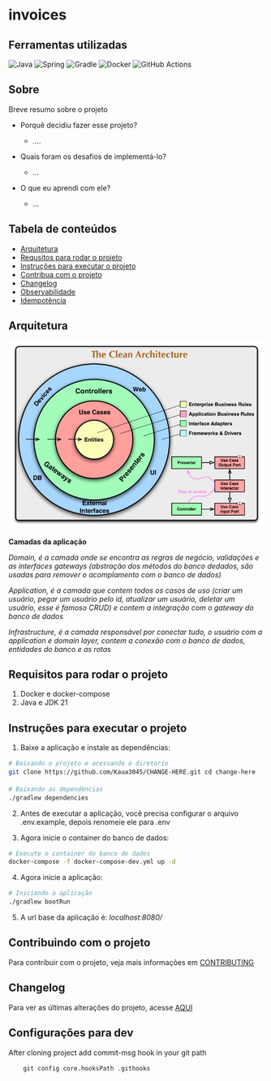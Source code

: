 # invoices

## Ferramentas utilizadas
![Java](https://img.shields.io/badge/java-%23ED8B00.svg?style=for-the-badge&logo=java&logoColor=white)
![Spring](https://img.shields.io/badge/spring-%236DB33F.svg?style=for-the-badge&logo=spring&logoColor=white)
![Gradle](https://img.shields.io/badge/Gradle-02303A.svg?style=for-the-badge&logo=Gradle&logoColor=white)
![Docker](https://img.shields.io/badge/docker-%230db7ed.svg?style=for-the-badge&logo=docker&logoColor=white)
![GitHub Actions](https://img.shields.io/badge/github%20actions-%232671E5.svg?style=for-the-badge&logo=githubactions&logoColor=white)

## Sobre

Breve resumo sobre o projeto

- Porquê decidiu fazer esse projeto?
    - ....

- Quais foram os desafios de implementá-lo?
    - ...

- O que eu aprendi com ele?
    - ...

## Tabela de conteúdos

- [Arquitetura](#arquitetura)
- [Requsitos para rodar o projeto](#requisitos)
- [Instruções para executar o projeto](#instruções-para-executar-o-projeto)
- [Contribua com o projeto](#contribuindo-com-o-projeto)
- [Changelog](#changelog)
- [Observabilidade](/doc/observability.md)
- [Idempotência](/doc/idempotency-key.md)

## Arquitetura

![Circulo da clean architecture](doc/imagens/clean-arch-circle)

**Camadas da aplicação**

*Domain, é a camada onde se encontra as regras de negócio, validações e as interfaces gateways (abstração dos métodos do banco dedados, são usadas para remover o acomplamento com o banco de dados)*

*Application, é a camada que contem todos os casos de uso (criar um usuário, pegar um usuário pelo id, atualizar um usuário, deletar um usuário, esse é famoso CRUD) e contem a integração com o gateway do banco de dados*

*Infrastructure, é a camada responsável por conectar tudo, o usuário com a application e domain layer, contem a conexão com o banco de dados, entidades do banco e as rotas*

## Requisitos para rodar o projeto

1. Docker e docker-compose
2. Java e JDK 21

## Instruções para executar o projeto

1. Baixe a aplicação e instale as dependências:
```bash
# Baixando o projeto e acessando o diretorio
git clone https://github.com/Kaua3045/CHANGE-HERE.git cd change-here

# Baixando as dependências
./gradlew dependencies  
```

2. Antes de executar a aplicação, você precisa configurar o arquivo .env.example, depois renomeie ele para .env

3. Agora inicie o container do banco de dados:
```bash
# Execute o container do banco de dados
docker-compose -f docker-compose-dev.yml up -d
```

4. Agora inicie a aplicação:
```bash
# Iniciando a aplicação
./gradlew bootRun
```
5. A url base da aplicação é: *localhost:8080/*

## Contribuindo com o projeto

Para contribuir com o projeto, veja mais informações em [CONTRIBUTING](doc/CONTRIBUTING.md)

## Changelog

Para ver as últimas alterações do projeto, acesse [AQUI](doc/changelog.md)

## Configurações para dev
After cloning project add commit-msg hook in your git path
```shell
    git config core.hooksPath .githooks
```
